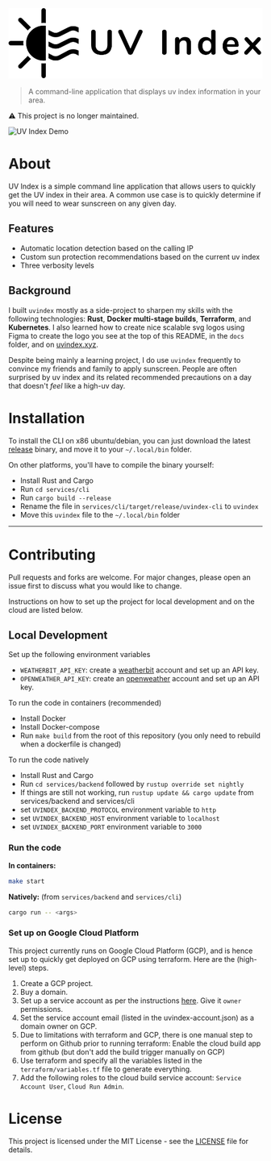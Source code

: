 ![UV Index Logo](./docs/uvindex-logo-with-text.svg)

> A command-line application that displays uv index information in your area.

⚠ This project is no longer maintained.

![UV Index Demo](./docs/uvindex-demo.gif)

# About
UV Index is a simple command line application that allows users to quickly get the UV index in their area.
A common use case is to quickly determine if you will need to wear sunscreen on any given day.

## Features
- Automatic location detection based on the calling IP
- Custom sun protection recommendations based on the current uv index
- Three verbosity levels

## Background

I built `uvindex` mostly as a side-project to sharpen my skills with the following technologies: **Rust**, **Docker multi-stage builds**, **Terraform**, and **Kubernetes**. I also learned how to create nice scalable svg logos using Figma to create the logo you see at the top of this README, in the `docs` folder, and on [uvindex.xyz](https://uvindex.xyz).

Despite being mainly a learning project, I do use `uvindex` frequently to convince my friends and family to apply sunscreen. People are often surprised by uv index and its related recommended precautions on a day that doesn't _feel_ like a high-uv day.

# Installation

To install the CLI on x86 ubuntu/debian, you can just download the latest [release](https://github.com/DominicRoyStang/uvindex/releases) binary, and move it to your `~/.local/bin` folder.

On other platforms, you'll have to compile the binary yourself:
* Install Rust and Cargo
* Run `cd services/cli`
* Run `cargo build --release`
* Rename the file in `services/cli/target/release/uvindex-cli` to `uvindex`
* Move this `uvindex` file to the `~/.local/bin` folder

---

# Contributing

Pull requests and forks are welcome. For major changes, please open an issue first to discuss what you would like to change.

Instructions on how to set up the project for local development and on the cloud are listed below.

## Local Development

Set up the following environment variables
* `WEATHERBIT_API_KEY`: create a [weatherbit](https://www.weatherbit.io/) account and set up an API key.
* `OPENWEATHER_API_KEY`: create an [openweather](https://openweathermap.org/) account and set up an API key.

To run the code in containers (recommended)
* Install Docker
* Install Docker-compose
* Run `make build` from the root of this repository (you only need to rebuild when a dockerfile is changed)

To run the code natively
* Install Rust and Cargo
* Run `cd services/backend` followed by `rustup override set nightly`
* If things are still not working, run `rustup update && cargo update` from services/backend and services/cli
* set `UVINDEX_BACKEND_PROTOCOL` environment variable to `http`
* set `UVINDEX_BACKEND_HOST` environment variable to `localhost`
* set `UVINDEX_BACKEND_PORT` environment variable to `3000`

### Run the code
**In containers:**
```bash
make start
```

**Natively:** (from `services/backend` and `services/cli`)
```bash
cargo run -- <args>
```

### Set up on Google Cloud Platform
This project currently runs on Google Cloud Platform (GCP), and is hence set up to quickly get deployed on GCP using terraform.
Here are the (high-level) steps.

1. Create a GCP project.
2. Buy a domain.
3. Set up a service account as per the instructions [here](https://learn.hashicorp.com/terraform/gcp/build). Give it `owner` permissions.
4. Set the service account email (listed in the uvindex-account.json) as a domain owner on GCP.
5. Due to limitations with terraform and GCP, there is one manual step to perform on Github prior to running terraform:
    Enable the cloud build app from github (but don't add the build trigger manually on GCP)
6. Use terraform and specify all the variables listed in the `terraform/variables.tf` file to generate everything.
7. Add the following roles to the cloud build service account: `Service Account User`, `Cloud Run Admin`.

# License

This project is licensed under the MIT License - see the [LICENSE](LICENSE.md) file for details.

